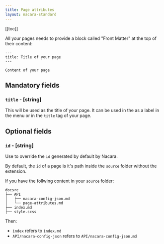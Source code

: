 ```yaml
---
title: Page attributes
layout: nacara-standard
---
```


[[toc]]

All your pages needs to provide a block called "Front Matter" at the top of their content:

```
---
title: Title of your page
---

Content of your page
```

## Mandatory fields

### `title` - [string]

This will be used as the title of your page. It can be used in the as a label in the menu or in the `title` tag of your page.

## Optional fields

### `id` - [string]

Use to override the `id` generated by default by Nacara.

By default, the `id` of a page is it's path inside the `source` folder without the extension.

If you have the follwing content in your `source` folder:

```
docsrc
├── API
│   ├── nacara-config-json.md
│   └── page-attributes.md
├── index.md
├── style.scss
```

Then:

- `index` refers to `index.md`
- `API/nacara-config-json` refers to `API/nacara-config-json.md`
